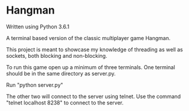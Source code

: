 # Hangman

Written using Python 3.6.1

A terminal based version of the classic multiplayer game Hangman.

This project is meant to showcase my knowledge of threading as well as sockets, both blocking and non-blocking.

To run this game open up a minimum of three terminals. One terminal should be in the same directory as server.py.

Run "python server.py"

The other two will connect to the server using telnet.
Use the command "telnet localhost 8238" to connect to the server.
